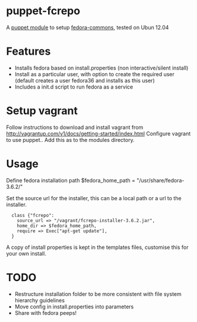 puppet-fcrepo
=================

A [puppet module](http://docs.puppetlabs.com) to setup [fedora-commons](http://www.fedora-commons.org/), tested on Ubun 12.04

Features
========
 * Installs fedora based on install.properties (non interactive/silent install)
 * Install as a particular user, with option to create the required user (default creates a user fedora36 and installs as this user)
 * Includes a init.d script to run fedora as a service

Setup vagrant
==============

Follow instructions to download and install vagrant from http://vagrantup.com/v1/docs/getting-started/index.html
Configure vagrant to use puppet..
Add this as to the modules directory.

Usage
=====
  Define fedora installation path
      $fedora_home_path = "/usr/share/fedora-3.6.2/" 
  
  Set the source url for the installer, this can be a local path or a url to the installer.

      class {"fcrepo":
        source_url => "/vagrant/fcrepo-installer-3.6.2.jar",
        home_dir => $fedora_home_path,
        require => Exec["apt-get update"],
      }

  A copy of install properties is kept in the templates files, customise this for your own install.

TODO
====
 * Restructure installation folder to be more consistent with file system hierarchy guidelines
 * Move config in install.properties into parameters
 * Share with fedora peeps! 
